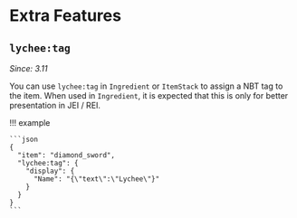 # Extra Features

## `lychee:tag`

*Since: 3.11*

You can use `lychee:tag` in `Ingredient` or `ItemStack` to assign a NBT tag to the item. When used in `Ingredient`, it is expected that this is only for better presentation in JEI / REI.

!!! example

    ```json
    {
      "item": "diamond_sword",
      "lychee:tag": {
        "display": {
          "Name": "{\"text\":\"Lychee\"}"
        }
      }
    }
    ```
